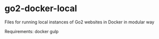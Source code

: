# go2-docker-local
Files for running local instances of Go2 websites in Docker in modular way

Requirements:
docker
gulp
